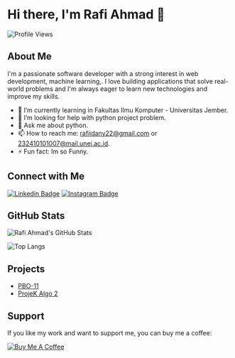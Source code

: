 # Hi there, I'm Rafi Ahmad 👋

![Profile Views](https://komarev.com/ghpvc/?username=rafiahmad222&color=red)

## About Me

I'm a passionate software developer with a strong interest in web development, machine learning,. I love building applications that solve real-world problems and I'm always eager to learn new technologies and improve my skills.

- 🌱 I’m currently learning in Fakultas Ilmu Komputer - Universitas Jember.
- 🤔 I’m looking for help with python project problem.
- 💬 Ask me about python.
- 📫 How to reach me: rafiidany22@gmail.com or 232410101007@mail.unej.ac.id.
- ⚡ Fun fact: Im so Funny.

## Connect with Me

[![Linkedin Badge](https://img.shields.io/badge/-rafiahmadrifdany-blue?style=flat&logo=Linkedin&logoColor=white&link=https://www.linkedin.com/in/rafi-ahmad-rifdany-0a3952291/)](https://www.linkedin.com/in/rafi-ahmad-rifdany-0a3952291/)
[![Instagram Badge](https://img.shields.io/badge/-rafirifdany-E4405F?style=flat&logo=Instagram&logoColor=white&link=https://instagram.com/rafirifdany)](https://instagram.com/rafirifdany)

## GitHub Stats

![Rafi Ahmad's GitHub Stats](https://github-readme-stats.vercel.app/api?username=rafiahmad222&show_icons=true&theme=radical)

![Top Langs](https://github-readme-stats.vercel.app/api/top-langs/?username=rafiahmad222&layout=compact&theme=radical)

## Projects

- [PBO-11](https://github.com/rafiahmad222/PBO-11) 
- [ProjeK Algo 2](https://github.com/rafiahmad222/Projek-Algo-2) 


## Support

If you like my work and want to support me, you can buy me a coffee:

[![Buy Me A Coffee](https://img.shields.io/badge/-Buy%20me%20a%20coffee-FFDD00?style=flat&logo=buy-me-a-coffee&logoColor=black)](https://www.buymeacoffee.com/rafiahmad222)
